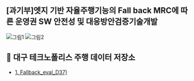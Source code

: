 ## [과기부]엣지 기반 자율주행기능의 Fall back MRC에 따른 운영권 SW 안전성 및 대응방안검증기술개발
![그림1](https://github.com/dudtj7476/FallbackMRC/assets/87180836/d9a3bb1b-9e5a-4df0-ab0f-94dfd034db0b)
![그림2](https://github.com/dudtj7476/FallbackMRC/assets/87180836/a2d8f4ce-986a-4a57-93b9-60be1ee910ca)

## 📌 대구 테크노폴리스 주행 데이터 저장소
 - <a href="https://gofile.me/7eXA5/YcLUFOxPv" > 1. Fallback_eval_D37)</a>
